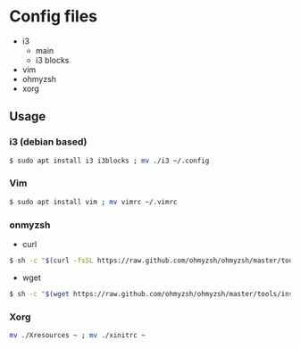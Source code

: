 # Config files
- i3
	* main
	* i3 blocks
- vim
- ohmyzsh
- xorg

## Usage

### i3 (debian based)
```sh
$ sudo apt install i3 i3blocks ; mv ./i3 ~/.config
```
### Vim
```sh
$ sudo apt install vim ; mv vimrc ~/.vimrc
```

### onmyzsh
- curl
```sh
$ sh -c "$(curl -fsSL https://raw.github.com/ohmyzsh/ohmyzsh/master/tools/install.sh)"
```
- wget
```sh
$ sh -c "$(wget https://raw.github.com/ohmyzsh/ohmyzsh/master/tools/install.sh -O -)"
```

### Xorg
```sh
mv ./Xresources ~ ; mv ./xinitrc ~
```
